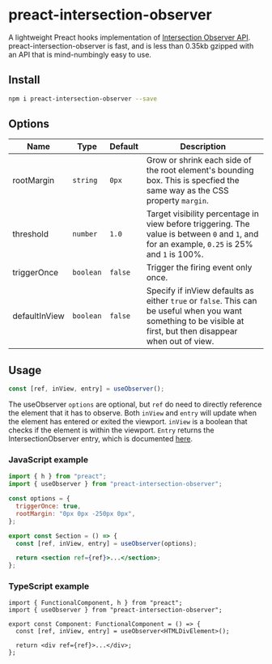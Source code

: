 # preact-intersection-observer

A lightweight Preact hooks implementation of [Intersection Observer API](https://developer.mozilla.org/en-US/docs/Web/API/Intersection_Observer_API).
preact-intersection-observer is fast, and is less than 0.35kb gzipped with an API that is mind-numbingly easy to use.

## Install

```bash
npm i preact-intersection-observer --save
```

## Options

| Name          | Type      | Default | Description                                                                                                                                                     |
| ------------- | --------- | ------- | --------------------------------------------------------------------------------------------------------------------------------------------------------------- |
| rootMargin    | `string`  | `0px`   | Grow or shrink each side of the root element's bounding box. This is specfied the same way as the CSS property `margin`.                                        |
| threshold     | `number`  | `1.0`   | Target visibility percentage in view before triggering. The value is between `0` and `1`, and for an example, `0.25` is 25% and `1` is 100%.                    |
| triggerOnce   | `boolean` | `false` | Trigger the firing event only once.                                                                                                                             |
| defaultInView | `boolean` | `false` | Specify if inView defaults as either `true` or `false`. This can be useful when you want something to be visible at first, but then disappear when out of view. |

## Usage

```jsx
const [ref, inView, entry] = useObserver();
```

The useObserver `options` are optional, but `ref` do need to directly reference the element that it has to observe. Both `inView` and `entry` will update when the element has entered or exited the viewport. `inView` is a boolean that checks if the element is within the viewport. `Entry` returns the IntersectionObserver entry, which is documented [here](https://developer.mozilla.org/en-US/docs/Web/API/IntersectionObserverEntry).

### JavaScript example

```jsx
import { h } from "preact";
import { useObserver } from "preact-intersection-observer";

const options = {
  triggerOnce: true,
  rootMargin: "0px 0px -250px 0px",
};

export const Section = () => {
  const [ref, inView, entry] = useObserver(options);

  return <section ref={ref}>...</section>;
};
```

### TypeScript example

```tsx
import { FunctionalComponent, h } from "preact";
import { useObserver } from "preact-intersection-observer";

export const Component: FunctionalComponent = () => {
  const [ref, inView, entry] = useObserver<HTMLDivElement>();

  return <div ref={ref}>...</div>;
};
```
